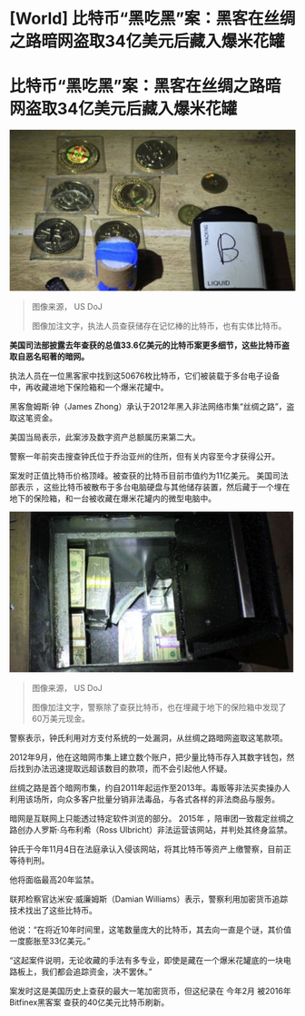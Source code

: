 # [World] 比特币“黑吃黑”案：黑客在丝绸之路暗网盗取34亿美元后藏入爆米花罐

#  比特币“黑吃黑”案：黑客在丝绸之路暗网盗取34亿美元后藏入爆米花罐


![被盗比特币（美国司法部2022年11月7日发放照片）](_127546814_d85ba64f-6e77-4877-93cb-9d3f437347a8.jpg)

> 图像来源，  US DoJ
>
> 图像加注文字，执法人员查获储存在记忆棒的比特币，也有实体比特币。

**美国司法部披露去年查获的总值33.6亿美元的比特币案更多细节，这些比特币盗取自恶名昭著的暗网。**

执法人员在一位黑客家中找到这50676枚比特币，它们被装载于多台电子设备中，再收藏进地下保险箱和一个爆米花罐中。

黑客詹姆斯·钟（James Zhong）承认于2012年黑入非法网络市集“丝绸之路”，盗取这笔资金。

美国当局表示，此案涉及数字资产总额属历来第二大。

警察一年前突击搜查钟氏位于乔治亚州的住所，但有关内容至今才获得公开。

案发时正值比特币价格顶峰。被查获的比特币目前市值约为11亿美元。
 美国司法部表示  ，这些比特币被散布于多台电脑硬盘与其他储存装置，然后藏于一个埋在地下的保险箱，和一台被收藏在爆米花罐内的微型电脑中。

![藏有现金的地下保险箱（美国司法部2022年11月7日发放照片）](_127546817_77860000-3b80-4114-b928-31c642f09f13.jpg)

> 图像来源，  US DoJ
>
> 图像加注文字，警察除了查获比特币，也在埋藏于地下的保险箱中发现了60万美元现金。

警察表示，钟氏利用对方支付系统的一处漏洞，从丝绸之路暗网盗取这笔款项。

2012年9月，他在这暗网市集上建立数个账户，把少量比特币存入其数字钱包，然后找到办法迅速提取远超该数目的款项，而不会引起他人怀疑。

丝绸之路是首个暗网市集，约自2011年起运作至2013年。毒贩等非法买卖操办人利用该场所，向众多客户批量分销非法毒品，与各式各样的非法商品与服务。

暗网是互联网上只能透过特定软件浏览的部分。
 2015年  ，陪审团一致裁定丝绸之路创办人罗斯·乌布利希（Ross Ulbricht）非法运营该网站，并判处其终身监禁。

钟氏于今年11月4日在法庭承认入侵该网站，将其比特币等资产上缴警察，目前正等待判刑。

他将面临最高20年监禁。


联邦检察官达米安·威廉姆斯（Damian Williams）表示，警察利用加密货币追踪技术找出了这些比特币。

他说：“在将近10年时间里，这笔数量庞大的比特币，其去向一直是个谜，其价值一度膨胀至33亿美元。”

“这起案件说明，无论收藏的手法有多专业，即使是藏在一个爆米花罐底的一块电路板上，我们都会追踪资金，决不罢休。”

案发时这是美国历史上查获的最大一笔加密货币，但这纪录在 今年2月  被2016年 Bitfinex黑客案  查获的40亿美元比特币刷新。


